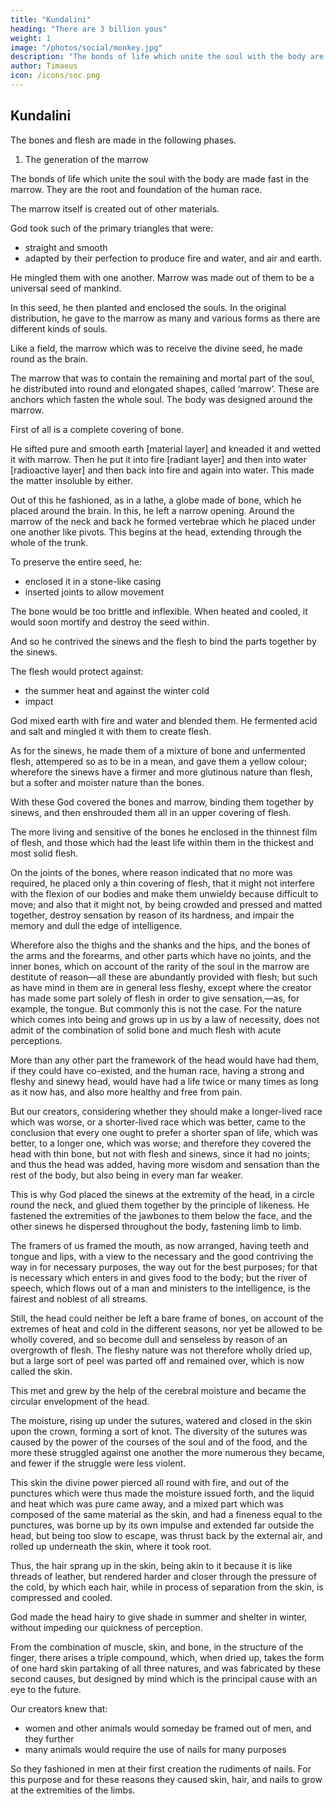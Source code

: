```yaml
---
title: "Kundalini"
heading: "There are 3 billion yous"
weight: 1
image: "/photos/social/monkey.jpg"
description: "The bonds of life which unite the soul with the body are made fast in the marrow. They are the root and foundation of the human race"
author: Timaeus
icon: /icons/soc.png
---
```



## Kundalini

The bones and flesh are made in the following phases. 

1. The generation of the marrow

The bonds of life which unite the soul with the body are made fast in the marrow. They are the root and foundation of the human race.

The marrow itself is created out of other materials.

God took such of the primary triangles that were:
- straight and smooth
- adapted by their perfection to produce fire and water, and air and earth. 

He <!-- separated these from their kinds, and --> mingled them <!-- in due proportions --> with one another. Marrow was made out of them to be a universal seed of mankind. 

In this seed, he then planted and enclosed the souls. In the original distribution, he gave to the marrow as many and various forms as there are different kinds of souls. 

Like a field, the marrow which was to receive the divine seed, he made round as the brain. 

<!-- , and called that portion of the marrow, brain, intending that, when an animal was perfected, the vessel containing this substance should be the head. -->

The marrow that was to contain the remaining and mortal part of the soul, he distributed into  round and elongated shapes, called ‘marrow’. These are anchors which fasten the whole soul. The body was designed around the marrow. <!-- , he proceeded to fashion around them the entire framework of our body, constructing for the marrow, --> 

First of all is a complete covering of bone.

<!-- Bone was composed by him in the following manner. Having  -->

He sifted pure and smooth earth [material layer] and kneaded it and wetted it with marrow. Then he put it into fire [radiant layer] and then into water [radioactive layer] and then back into fire and again into water. This made the matter insoluble by either. 

Out of this he fashioned, as in a lathe, a globe made of bone, which he placed around the brain. In this, he left a narrow opening. Around the marrow of the neck and back he formed vertebrae which he placed under one another like pivots. This begins at the head, extending through the whole of the trunk.

To preserve the entire seed, he:
- enclosed it in a stone-like casing
- inserted joints to allow movement

<!-- , and using in the formation of them the power of the other or diverse as an intermediate nature, that they might have motion and flexure. --> 

The bone would be too brittle and inflexible. When heated and cooled, it would soon mortify and destroy the seed within. 

And so he contrived the sinews and the flesh to bind the parts together by the sinews. 

<!--  which admitted of being stretched and relaxed about the vertebrae, he might thus make the body capable of flexion and extension, while  -->

The flesh would protect against:
- the summer heat and against the winter cold
- impact

<!-- , softly and easily yielding to external bodies, like articles made of felt; and containing in itself a warm moisture which in summer exudes and makes the surface damp, would impart a natural coolness to the whole body; and again in winter by the help of this internal warmth would form a very tolerable defence against the frost which surrounds it and attacks it from without. He who modelled us, considering these things,  -->

God mixed earth with fire and water and blended them. He fermented acid and salt and mingled it with them to create flesh.

As for the sinews, he made them of a mixture of bone and unfermented flesh, attempered so as to be in a mean, and gave them a yellow colour; wherefore the sinews have a firmer and more glutinous nature than flesh, but a softer and moister nature than the bones. 

With these God covered the bones and marrow, binding them together by sinews, and then enshrouded them all in an upper covering of flesh. 

The more living and sensitive of the bones he enclosed in the thinnest film of flesh, and those which had the least life within them in the thickest and most solid flesh.


On the joints of the bones, where reason indicated that no more was required, he placed only a thin covering of flesh, that it might not interfere with the flexion of our bodies and make them unwieldy because difficult to move; and also that it might not, by being crowded and pressed and matted together, destroy sensation by reason of its hardness, and impair the memory and dull the edge of intelligence.

Wherefore also the thighs and the shanks and the hips, and the bones of the arms and the forearms, and other parts which have no joints, and the inner bones, which on account of the rarity of the soul in the marrow are destitute of reason—all these are abundantly provided with flesh; but such as have mind in them are in general less fleshy, except where the creator has made some part solely of flesh in order to give sensation,—as, for example, the tongue. But commonly this is not the case. For the nature which comes into being and grows up in us by a law of necessity, does not admit of the combination of solid bone and much flesh with acute perceptions.

More than any other part the framework of the head would have had them, if they could have co-existed, and the human race, having a strong and fleshy and sinewy head, would have had a life twice or many times as long as it now has, and also more healthy and free from pain. 

But our creators, considering whether they should make a longer-lived race which was worse, or a shorter-lived race which was better, came to the conclusion that every one ought to prefer a shorter span of life, which was better, to a longer one, which was worse; and therefore they covered the head with thin bone, but not with flesh and sinews, since it had no joints; and thus the head was added, having more wisdom and sensation than the rest of the body, but also being in every man far weaker. 

This is why God placed the sinews at the extremity of the head, in a circle round the neck, and glued them together by the principle of likeness. He fastened the extremities of the jawbones to them below the face, and the other sinews he dispersed throughout the body, fastening limb to limb. 

The framers of us framed the mouth, as now arranged, having teeth and tongue and lips, with a view to the necessary and the good contriving the way in for necessary purposes, the way out for the best purposes; for that is necessary which enters in and gives food to the body; but the river of speech, which flows out of a man and ministers to the intelligence, is the fairest and noblest of all streams. 

Still, the head could neither be left a bare frame of bones, on account of the extremes of heat and cold in the different seasons, nor yet be allowed to be wholly covered, and so become dull and senseless by reason of an overgrowth of flesh. The fleshy nature was not therefore wholly dried up, but a large sort of peel was parted off and remained over, which is now called the skin. 

This met and grew by the help of the cerebral moisture and became the circular envelopment of the head. 

The moisture, rising up under the sutures, watered and closed in the skin upon the crown, forming a sort of knot. The diversity of the sutures was caused by the power of the courses of the soul and of the food, and the more these struggled against one another the more numerous they became, and fewer if the struggle were less violent. 

This skin the divine power pierced all round with fire, and out of the punctures which were thus made the moisture issued forth, and the liquid and heat which was pure came away, and a mixed part which was composed of the same material as the skin, and had a fineness equal to the punctures, was borne up by its own impulse and extended far outside the head, but being too slow to escape, was thrust back by the external air, and rolled up underneath the skin, where it took root. 

Thus, the hair sprang up in the skin, being akin to it because it is like threads of leather, but rendered harder and closer through the pressure of the cold, by which each hair, while in process of separation from the skin, is compressed and cooled.

God made the head hairy<!-- , making use of the causes which I have mentioned, and reflecting also that instead of flesh the brain needed the hair to be a light covering or guard, which would --> to give shade in summer and shelter in winter, without impeding our quickness of perception. 

From the combination of muscle, skin, and bone, in the structure of the finger, there arises a triple compound, which, when dried up, takes the form of one hard skin partaking of all three natures, and was fabricated by these second causes, but designed by mind which is the principal cause with an eye to the future. 

Our creators knew that:
- women and other animals would someday be framed out of men, and they further 
- many animals would require the use of nails for many purposes

So they fashioned in men at their first creation the rudiments of nails. For this purpose and for these reasons they caused skin, hair, and nails to grow at the extremities of the limbs.


